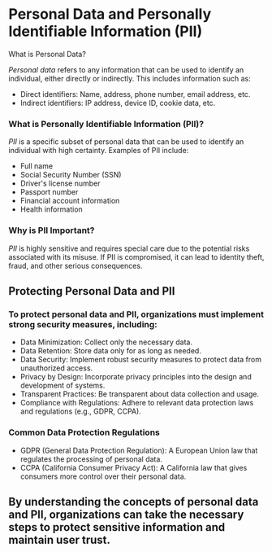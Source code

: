# Personal Data and Personally Identifiable Information (PII)
What is Personal Data?

 _Personal data_ refers to any information that can be used to identify an individual, either directly or indirectly. This includes information such as:   

* Direct identifiers: Name, address, phone number, email address, etc.
* Indirect identifiers: IP address, device ID, cookie data, etc.

### What is Personally Identifiable Information (PII)?
_PII_ is a specific subset of personal data that can be used to identify an individual with high certainty. Examples of PII include:

* Full name
* Social Security Number (SSN)
* Driver's license number
* Passport number
* Financial account information
* Health information

### Why is PII Important?
_PII_ is highly sensitive and requires special care due to the potential risks associated with its misuse. If PII is compromised, it can lead to identity theft, fraud, and other serious consequences.

## Protecting Personal Data and PII

### To protect personal data and PII, organizations must implement strong security measures, including:
* Data Minimization: Collect only the necessary data.
* Data Retention: Store data only for as long as needed.
* Data Security: Implement robust security measures to protect data from unauthorized access.
* Privacy by Design: Incorporate privacy principles into the design and development of systems.
* Transparent Practices: Be transparent about data collection and usage.
* Compliance with Regulations: Adhere to relevant data protection laws and regulations (e.g., GDPR, CCPA).

### Common Data Protection Regulations
* GDPR (General Data Protection Regulation): A European Union law that regulates the processing of personal data.
* CCPA (California Consumer Privacy Act): A California law that gives consumers more control over their personal data.

## By understanding the concepts of personal data and PII, organizations can take the necessary steps to protect sensitive information and maintain user trust.

